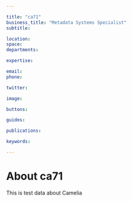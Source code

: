 ```yaml
---

title: "ca71"
business_title: "Metadata Systems Specialist"
subtitle: 

location: 
space: 
departments:

expertise:

email: 
phone: 

twitter: 

image: 

buttons:

guides:

publications:

keywords:

---
```


# About ca71

This is test data about Camelia
